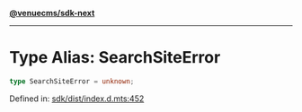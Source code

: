 [**@venuecms/sdk-next**](../Index.md)

***

# Type Alias: SearchSiteError

```ts
type SearchSiteError = unknown;
```

Defined in: [sdk/dist/index.d.mts:452](https://github.com/venuecms/sdk/blob/bc8b8c4174423a3d8d92fe0cce4d46883acf7584/packages/sdk/dist/index.d.mts#L452)
